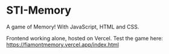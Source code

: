 # STI-Memory

A game of Memory! With JavaScript, HTML and CSS.

Frontend working alone, hosted on Vercel. Test the game here: https://fiamontmemory.vercel.app/index.html
